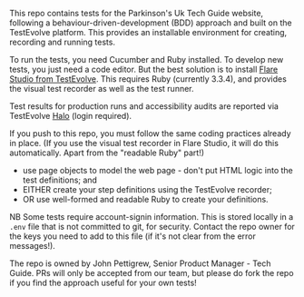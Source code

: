 This repo contains tests for the Parkinson's Uk Tech Guide website, following a behaviour-driven-development (BDD) approach and built on the TestEvolve platform. This provides an installable environment for creating, recording and running tests.

To run the tests, you need Cucumber and Ruby installed. To develop new tests, you just need a code editor. But the best solution is to install [Flare Studio from TestEvolve](https://www.testevolve.com/downloads). This requires Ruby (currently 3.3.4), and provides the visual test recorder as well as the test runner.

Test results for production runs and accessibility audits are reported via TestEvolve [Halo](https://parkinsonsuk.testevolve.io/node/a31661e9-0e41-41cd-bf5d-585b6a732e8b?project=1) (login required).

If you push to this repo, you must follow the same coding practices already in place. (If you use the visual test recorder in Flare Studio, it will do this automatically. Apart from the "readable Ruby" part!)

* use page objects to model the web page - don't put HTML logic into the test definitions; and
* EITHER create your step definitions using the TestEvolve recorder;
* OR use well-formed and readable Ruby to create your definitions.

NB Some tests require account-signin information. This is stored locally in a `.env` file that is not committed to git, for security. Contact the repo owner for the keys you need to add to this file (if it's not clear from the error messages!).

The repo is owned by John Pettigrew, Senior Product Manager - Tech Guide. PRs will only be accepted from our team, but please do fork the repo if you find the approach useful for your own tests!
